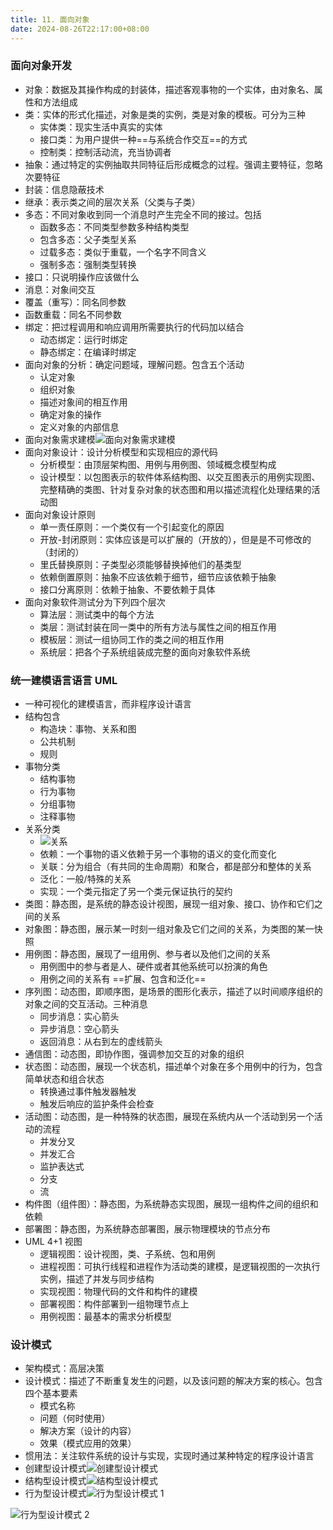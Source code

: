 ```yaml
---
title: 11. 面向对象
date: 2024-08-26T22:17:00+08:00
---
```


### 面向对象开发

* 对象：数据及其操作构成的封装体，描述客观事物的一个实体，由对象名、属性和方法组成
* 类：实体的形式化描述，对象是类的实例，类是对象的模板。可分为三种
  * 实体类：现实生活中真实的实体
  * 接口类：为用户提供一种==与系统合作交互==的方式
  * 控制类：控制活动流，充当协调者
* 抽象：通过特定的实例抽取共同特征后形成概念的过程。强调主要特征，忽略次要特征
* 封装：信息隐蔽技术
* 继承：表示类之间的层次关系（父类与子类）
* 多态：不同对象收到同一个消息时产生完全不同的接过。包括
  * 函数多态：不同类型参数多种结构类型
  * 包含多态：父子类型关系
  * 过载多态：类似于重载，一个名字不同含义
  * 强制多态：强制类型转换
* 接口：只说明操作应该做什么
* 消息：对象间交互
* 覆盖（重写）：同名同参数
* 函数重载：同名不同参数
* 绑定：把过程调用和响应调用所需要执行的代码加以结合
  * 动态绑定：运行时绑定
  * 静态绑定：在编译时绑定
* 面向对象的分析：确定问题域，理解问题。包含五个活动
  * 认定对象
  * 组织对象
  * 描述对象间的相互作用
  * 确定对象的操作
  * 定义对象的内部信息
* 面向对象需求建模![面向对象需求建模](https://blog-img.shinya.click/截屏2024-08-24%2016.08.33.png)
* 面向对象设计：设计分析模型和实现相应的源代码
  * 分析模型：由顶层架构图、用例与用例图、领域概念模型构成
  * 设计模型：以包图表示的软件体系结构图、以交互图表示的用例实现图、完整精确的类图、针对复杂对象的状态图和用以描述流程化处理结果的活动图
* 面向对象设计原则
  * 单一责任原则：一个类仅有一个引起变化的原因
  * 开放-封闭原则：实体应该是可以扩展的（开放的），但是是不可修改的（封闭的）
  * 里氏替换原则：子类型必须能够替换掉他们的基类型
  * 依赖倒置原则：抽象不应该依赖于细节，细节应该依赖于抽象
  * 接口分离原则：依赖于抽象、不要依赖于具体
* 面向对象软件测试分为下列四个层次
  * 算法层：测试类中的每个方法
  * 类层：测试封装在同一类中的所有方法与属性之间的相互作用
  * 模板层：测试一组协同工作的类之间的相互作用
  * 系统层：把各个子系统组装成完整的面向对象软件系统

### 统一建模语言语言 UML

* 一种可视化的建模语言，而非程序设计语言
* 结构包含
  * 构造块：事物、关系和图
  * 公共机制
  * 规则
* 事物分类
  * 结构事物
  * 行为事物
  * 分组事物
  * 注释事物
* 关系分类
  * ![关系](https://blog-img.shinya.click/截屏2024-08-25%2022.21.48.png)
  * 依赖：一个事物的语义依赖于另一个事物的语义的变化而变化
  * 关联：分为组合（有共同的生命周期）和聚合，都是部分和整体的关系
  * 泛化：一般/特殊的关系
  * 实现：一个类元指定了另一个类元保证执行的契约
* 类图：静态图，是系统的静态设计视图，展现一组对象、接口、协作和它们之间的关系
* 对象图：静态图，展示某一时刻一组对象及它们之间的关系，为类图的某一快照
* 用例图：静态图，展现了一组用例、参与者以及他们之间的关系
  * 用例图中的参与者是人、硬件或者其他系统可以扮演的角色
  * 用例之间的关系有 ==扩展、包含和泛化==
* 序列图：动态图，即顺序图，是场景的图形化表示，描述了以时间顺序组织的对象之间的交互活动。三种消息
  * 同步消息：实心箭头
  * 异步消息：空心箭头
  * 返回消息：从右到左的虚线箭头
* 通信图：动态图，即协作图，强调参加交互的对象的组织
* 状态图：动态图，展现一个状态机，描述单个对象在多个用例中的行为，包含简单状态和组合状态
  * 转换通过事件触发器触发
  * 触发后响应的监护条件会检查
* 活动图：动态图，是一种特殊的状态图，展现在系统内从一个活动到另一个活动的流程
  * 并发分叉
  * 并发汇合
  * 监护表达式
  * 分支
  * 流
* 构件图（组件图）：静态图，为系统静态实现图，展现一组构件之间的组织和依赖
* 部署图：静态图，为系统静态部署图，展示物理模块的节点分布
* UML 4+1 视图
  * 逻辑视图：设计视图，类、子系统、包和用例
  * 进程视图：可执行线程和进程作为活动类的建模，是逻辑视图的一次执行实例，描述了并发与同步结构
  * 实现视图：物理代码的文件和构件的建模
  * 部署视图：构件部署到一组物理节点上
  * 用例视图：最基本的需求分析模型

### 设计模式

* 架构模式：高层决策
* 设计模式：描述了不断重复发生的问题，以及该问题的解决方案的核心。包含四个基本要素
  * 模式名称
  * 问题（何时使用）
  * 解决方案（设计的内容）
  * 效果（模式应用的效果）
* 惯用法：关注软件系统的设计与实现，实现时通过某种特定的程序设计语言
* 创建型设计模式![创建型设计模式](https://blog-img.shinya.click/截屏2024-08-26%2021.51.40.png)
* 结构型设计模式![结构型设计模式](https://blog-img.shinya.click/截屏2024-08-26%2021.57.08.png)
*  行为型设计模式![行为型设计模式 1](https://blog-img.shinya.click/截屏2024-08-26%2022.04.32.png)

 ![行为型设计模式 2](https://blog-img.shinya.click/截屏2024-08-26%2022.08.17.png)